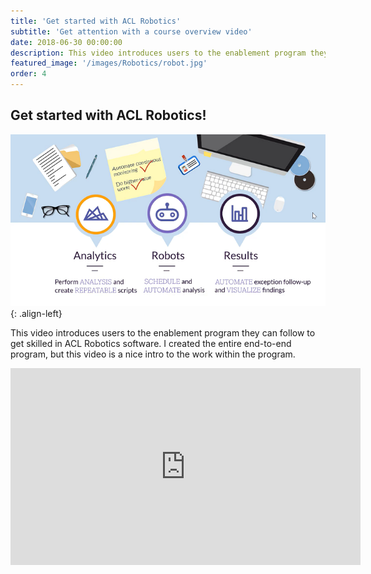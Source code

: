 ```yaml
---
title: 'Get started with ACL Robotics'
subtitle: 'Get attention with a course overview video'
date: 2018-06-30 00:00:00
description: This video introduces users to the enablement program they can follow to get skilled in ACL Robotics software. I created the entire end-to-end program, but this video is a nice intro to the work within the program.
featured_image: '/images/Robotics/robot.jpg'
order: 4
---
```



## Get started with ACL Robotics!

![Later Certification](/images/Robotics/Robotics.png){: .align-left}

This video introduces users to the enablement program they can follow to get skilled in ACL Robotics software. I created the entire end-to-end program, but this video is a nice intro to the work within the program.

<iframe width="560" height="315" src="https://www.youtube.com/embed/xTtbeqmAbP4" frameborder="0" allow="accelerometer; autoplay; clipboard-write; encrypted-media; gyroscope; picture-in-picture" allowfullscreen></iframe>

